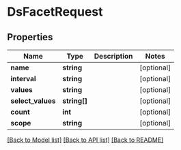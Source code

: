 # DsFacetRequest

## Properties
Name | Type | Description | Notes
------------ | ------------- | ------------- | -------------
**name** | **string** |  | [optional] 
**interval** | **string** |  | [optional] 
**values** | **string** |  | [optional] 
**select_values** | **string[]** |  | [optional] 
**count** | **int** |  | [optional] 
**scope** | **string** |  | [optional] 

[[Back to Model list]](../../README.md#documentation-for-models) [[Back to API list]](../../README.md#documentation-for-api-endpoints) [[Back to README]](../../README.md)


